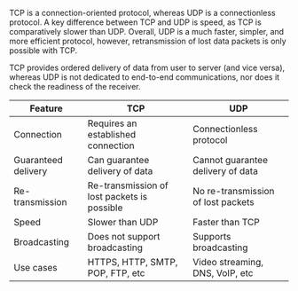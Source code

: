 TCP is a connection-oriented protocol, whereas UDP is a connectionless protocol. A key difference between TCP and UDP is speed, as TCP is comparatively slower than UDP. Overall, UDP is a much faster, simpler, and more efficient protocol, however, retransmission of lost data packets is only possible with TCP.

TCP provides ordered delivery of data from user to server (and vice versa), whereas UDP is not dedicated to end-to-end communications, nor does it check the readiness of the receiver.

|Feature|TCP|UDP|
|---|---|---|
|Connection|Requires an established connection|Connectionless protocol|
|Guaranteed delivery|Can guarantee delivery of data|Cannot guarantee delivery of data|
|Re-transmission|Re-transmission of lost packets is possible|No re-transmission of lost packets|
|Speed|Slower than UDP|Faster than TCP|
|Broadcasting|Does not support broadcasting|Supports broadcasting|
|Use cases|HTTPS, HTTP, SMTP, POP, FTP, etc|Video streaming, DNS, VoIP, etc|
